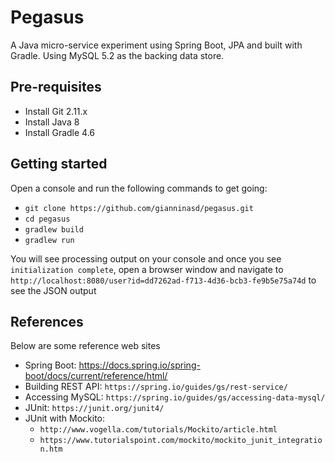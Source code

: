 Pegasus
================
A Java micro-service experiment using Spring Boot, JPA and built with Gradle. Using MySQL 5.2 as the backing data store.

## Pre-requisites
* Install Git 2.11.x
* Install Java 8
* Install Gradle 4.6

## Getting started
Open a console and run the following commands to get going:
* `git clone https://github.com/gianninasd/pegasus.git`
* `cd pegasus`
* `gradlew build`
* `gradlew run`

You will see processing output on your console and once you see `initialization complete`, open a browser window and navigate to `http://localhost:8080/user?id=dd7262ad-f713-4d36-bcb3-fe9b5e75a74d` to see the JSON output

## References
Below are some reference web sites
* Spring Boot: https://docs.spring.io/spring-boot/docs/current/reference/html/
* Building REST API: `https://spring.io/guides/gs/rest-service/`
* Accessing MySQL: `https://spring.io/guides/gs/accessing-data-mysql/`
* JUnit: `https://junit.org/junit4/`
* JUnit with Mockito: 
  * `http://www.vogella.com/tutorials/Mockito/article.html`
  * `https://www.tutorialspoint.com/mockito/mockito_junit_integration.htm`